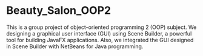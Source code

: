 # Beauty_Salon_OOP2
This is a group project of object-oriented programming 2 (OOP) subject. We designing a graphical user interface (GUI) using Scene Builder, a powerful tool for building JavaFX applications. Also, we integrated the GUI designed in Scene Builder with NetBeans for Java programming.
